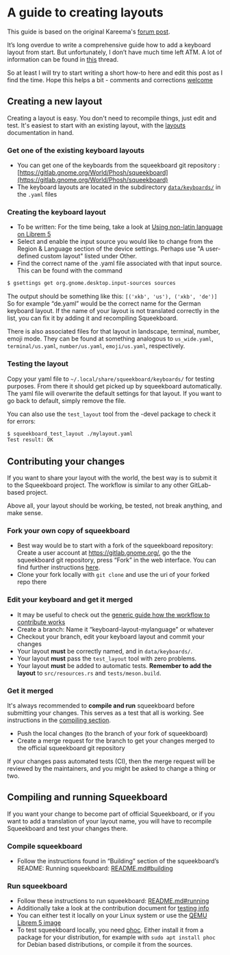 A guide to creating layouts
===========================

This guide is based on the original Kareema's [forum post](https://forums.puri.sm/t/translations-and-virtual-touch-keyboards-tracking-localization/7669/48).

It’s long overdue to write a comprehensive guide how to add a keyboard layout from start. But unfortunately, I don’t have much time left ATM. A lot of information can be found in [this](https://forums.puri.sm/t/using-non-latin-language-on-librem-5/7103/5) thread.

So at least I will try to start writing a short how-to here and edit this post as I find the time. Hope this helps a bit - comments and corrections [welcome](https://gitlab.gnome.org/World/Phosh/squeekboard/-/merge_requests/)

## Creating a new layout

Creating a layout is easy. You don't need to recompile things, just edit and test. It's easiest to start with an existing layout, with the [layouts](layouts.md) documentation in hand.

### Get one of the existing keyboard layouts

* You can get one of the keyboards from the squeekboard git repository : [https://gitlab.gnome.org/World/Phosh/squeekboard](https://gitlab.gnome.org/World/Phosh/squeekboard)
* The keyboard layouts are located in the subdirectory [`data/keyboards/`](data/keyboards) in the `.yaml` files

### Creating the keyboard layout

* To be written: For the time being, take a look at [Using non-latin language on Librem 5](https://forums.puri.sm/t/using-non-latin-language-on-librem-5/7103/5)
* Select and enable the input source you would like to change from the Region & Language section of the device settings. Perhaps use "A user-defined custom layout" listed under Other.
* Find the correct name of the .yaml file associated with that input source. This can be found with the command 

```sh
$ gsettings get org.gnome.desktop.input-sources sources
```

The output should be something like this: `[('xkb', 'us'), ('xkb', 'de')]`
So for example “de.yaml” would be the correct name for the German keyboard layout.
If the name of your layout is not translated correctly in the list, you can fix it by adding it and recompiling Squeekboard.

There is also associated files for that layout in landscape, terminal, number, emoji mode. They can be found at something analogous to `us_wide.yaml`, `terminal/us.yaml`, `number/us.yaml`, `emoji/us.yaml`, respectively.

### Testing the layout

Copy your yaml file to `~/.local/share/squeekboard/keyboards/` for testing purposes. From there it should get picked up by squeekboard automatically.
The yaml file will overwrite the default settings for that layout. If you want to go back to default, simply remove the file.

You can also use the `test_layout` tool from the -devel package to check it for errors:

```sh
$ squeekboard_test_layout ./mylayout.yaml
Test result: OK
```

## Contributing your changes

If you want to share your layout with the world, the best way is to submit it to the Squeekboard project. The workflow is similar to any other GitLab-based project.

Above all, your layout should be working, be tested, not break anything, and make sense.

### Fork your own copy of squeekboard

* Best way would be to start with a fork of the squeekboard repository: Create a user account at https://gitlab.gnome.org/, go the the squeekboard git repository, press “Fork” in the web interface. You can find further instructions [here](https://docs.gitlab.com/ee/user/project/repository/forking_workflow.html#creating-a-fork).
* Clone your fork locally with `git clone` and use the uri of your forked repo there

### Edit your keyboard and get it merged

* It may be useful to check out the [generic guide how the workflow to contribute works](https://developer.puri.sm/Librem5/Contact/Contributing.html)
* Create a branch: Name it “keyboard-layout-mylanguage” or whatever
* Checkout your branch, edit your keyboard layout and commit your changes
* Your layout **must** be correctly named, and in `data/keyboards/`.
* Your layout **must** pass the `test_layout` tool with zero problems.
* Your layout **must** be added to automatic tests. **Remember to add the layout** to `src/resources.rs` and `tests/meson.build`.

### Get it merged

It's always recommended to **compile and run** squeekboard before submitting your changes. This serves as a test that all is working. See instructions in the [compiling section](#compiling-and-running-squeekboard).

* Push the local changes (to the branch of your fork of squeekboard)
* Create a merge request for the branch to get your changes merged to the official squeekboard git repository

If your changes pass automated tests (CI), then the merge request will be reviewed by the maintainers, and you might be asked to change a thing or two.

## Compiling and running Squeekboard

If you want your change to become part of official Squeekboard, or if you want to add a translation of your layout name, you will have to recompile Squeekboard and test your changes there.

### Compile squeekboard

* Follow the instructions found in “Building” section of the squeekboard’s README: Running squeekboard: [README.md#building](https://gitlab.gnome.org/World/Phosh/squeekboard/-/blob/main/README.md#building)

### Run squeekboard

* Follow these instructions to run squeekboard: [README.md#running](https://gitlab.gnome.org/World/Phosh/squeekboard/-/blob/main/README.md#running)
* Additionally take a look at the contribution document for [testing info](https://gitlab.gnome.org/World/Phosh/squeekboard/-/blob/main/doc/hacking.md#testing)
* You can either test it locally on your Linux system or use the [QEMU Librem 5 image](https://developer.puri.sm/Librem5/Development_Environment/Boards/emulators.html)
* To test squeekboard locally, you need [phoc](https://gitlab.gnome.org/World/Phosh/phoc). Either install it from a package for your distribution, for example with `sudo apt install phoc` for Debian based distributions, or compile it from the sources.
